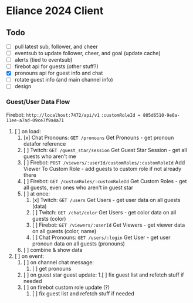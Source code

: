 # Eliance 2024 Client

## Todo

- [ ] pull latest sub, follower, and cheer
- [ ] eventsub to update follower, cheer, and goal (update cache)
- [ ] alerts (tied to eventsub)
- [ ] firebot api for guests (other stuff?)
- [x] pronouns api for guest info and chat
- [ ] rotate guest info (and main channel info)
- [ ] design

### Guest/User Data Flow

Firebot: `http://localhost:7472/api/v1`
`:customRoleId = 805d6510-9e0a-11ee-a7ad-09ce7f9a4a71`

1. [ ] on load:
   1. [x] Chat Pronouns: `GET /pronouns` Get Pronouns - get pronoun datafor reference
   2. [ ] Twitch: `GET /guest_star/session` Get Guest Star Session - get all guests who aren't me
   3. [ ] Firebot: `POST /viewers/:userId/customRoles/:customRoleId` Add Viewer To Custom Role - add guests to custom role if not already there
   4. [ ] Firebot: `GET /customRoles/:customRoleId` Get Custom Roles - get all guests, even ones who aren't in guest star
   5. [ ] at once:
      1. [x] Twitch: `GET /users` Get Users - get user data on all guests (data)
      2. [ ] Twitch: `GET /chat/color` Get Users - get color data on all guests (color)
      3. [ ] Firebot: `GET /viewers/:userId` Get Viewers - get viewer data on all guests (color, name)
      4. [ ] Chat Pronouns: `GET /users/:login` Get User - get user pronoun data on all guests (pronouns)
   6. [ ] combine & show data
2. [ ] on event:
   1. [ ] on channel chat message:
      1. [ ] get pronouns
   2. [ ] on guest star guest update:
      1.[ ]  fix guest list and refetch stuff if needed
   3. [ ] on firebot custom role update (?)
      1. [ ] fix guest list and refetch stuff if needed

